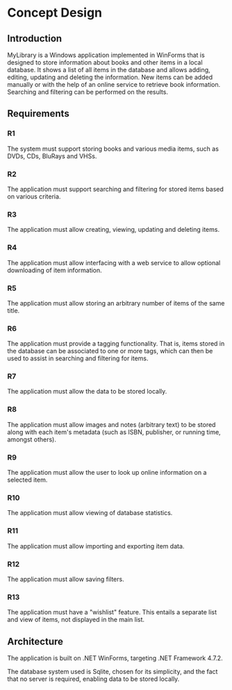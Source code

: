 # Concept Design

## Introduction
MyLibrary is a Windows application implemented in WinForms that is designed to store information about books and other items in a local database. It shows a list of all items in the database and allows adding, editing, updating and deleting the information. New items can be added manually or with the help of an online service to retrieve book information. Searching and filtering can be performed on the results.

## Requirements
### R1
The system must support storing books and various media items, such as DVDs, CDs, BluRays and VHSs.

### R2
The application must support searching and filtering for stored items based on various criteria.

### R3
The application must allow creating, viewing, updating and deleting items.

### R4
The application must allow interfacing with a web service to allow optional downloading of item information.

### R5
The application must allow storing an arbitrary number of items of the same title.

### R6
The application must provide a tagging functionality. That is, items stored in the database can be associated to one or more tags, which can then be used to assist in searching and filtering for items.

### R7
The application must allow the data to be stored locally.

### R8
The application must allow images and notes (arbitrary text) to be stored along with each item's metadata (such as ISBN, publisher, or running time, amongst others).

### R9
The application must allow the user to look up online information on a selected item.

### R10
The application must allow viewing of database statistics.

### R11
The application must allow importing and exporting item data.

### R12
The application must allow saving filters.

### R13
The application must have a "wishlist" feature. This entails a separate list and view of items, not displayed in the main list.

## Architecture
The application is built on .NET WinForms, targeting .NET Framework 4.7.2. 

The database system used is Sqlite, chosen for its simplicity, and the fact that no server is required, enabling data to be stored locally.